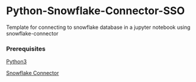 # Python-Snowflake-Connector-SSO
Template for connecting to snowflake database in a jupyter notebook using snowflake-connector


### Prerequisites

[Python3](https://www.python.org/downloads/)

[Snowflake Connector](https://docs.snowflake.com/en/user-guide/python-connector.html)
